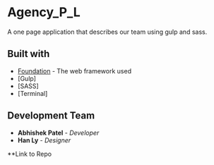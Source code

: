 # Agency_P_L
A one page application that describes our team using gulp and sass. 

## Built with
* [Foundation](https://foundation.zurb.com/) - The web framework used
* [Gulp]
* [SASS]
* [Terminal]

## Development Team
* **Abhishek Patel** - *Developer*
* **Han Ly** - *Designer*

**Link to Repo

